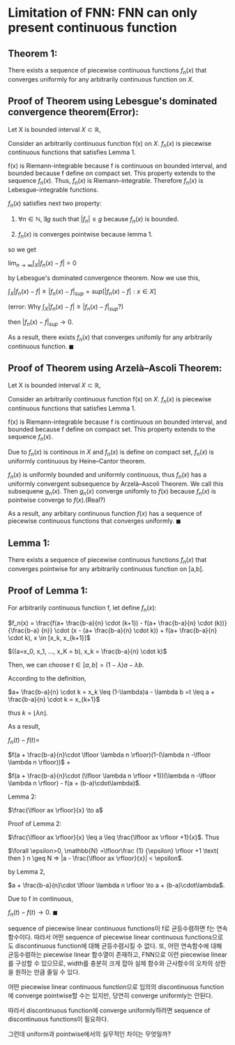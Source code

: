 # Limitation of FNN: FNN can only present continuous function

## Theorem 1: 

There exists a sequence of piecewise continuous functions ${f_n(x)}$ that converges uniformly for any arbitrarily continuous function on $X$.

## Proof of Theorem using Lebesgue's dominated convergence theorem(Error):

Let X is bounded interval $X \subset \mathbb{R}$, 

Consider an arbitrarily continuous function f(x) on $X$. 
${f_n(x)}$ is piecewise continuous functions that satisfies Lemma 1. 

f(x) is Riemann-integrable because f is continuous on bounded interval, and bounded because f define on compact set. This property extends to the sequence ${f_n(x)}$. Thus, ${f_n(x)}$ is Riemann-integrable. Therefore ${f_n(x)}$ is Lebesgue-integrable functions.

${f_n(x)}$ satisfies next two property:

1. ${\forall n \in \mathbb{N}, \exists g \text{ such that } |f_n| \leq g}$ because $f_n(x)$ is bounded.

2. ${f_n(x)}$ is converges pointwise because lemma 1.

so we get

$\lim_{{n \to \infty}} \int_X |{f_n(x)} - f| = 0$

by Lebesgue's dominated convergence theorem. Now we use this,

$\int_X |{f_n(x)} - f| \geq |{f_n(x)} - f|_{sup} = sup[|{f_n(x)} - f| : x \in X]$

(error: Why $\int_X |{f_n(x)} - f| \geq |{f_n(x)} - f|_{sup}$?)

then $|{f_n(x)} - f|_{sup} \to 0$.

As a result, there exists ${f_n(x)}$ that converges unifomly for any arbitrarily continuous function. $\blacksquare$

## Proof of Theorem using Arzelà–Ascoli Theorem:

Let X is bounded interval $X \subset \mathbb{R}$, 

Consider an arbitrarily continuous function f(x) on $X$. 
${f_n(x)}$ is piecewise continuous functions that satisfies Lemma 1. 

f(x) is Riemann-integrable because f is continuous on bounded interval, and bounded because f define on compact set. This property extends to the sequence ${f_n(x)}$.

Due to $f_n(x)$ is continous in $X$ and $f_n(x)$ is define on compact set, $f_n(x)$ is uniformly continuous by Heine–Cantor theorem.

$f_n(x)$ is uniformly bounded and uniformly continuous, thus $f_n(x)$ has a uniformly convergent subsequence by Arzelà–Ascoli Theorem. We call this subsequene $g_n(x)$. Then $g_n(x)$ converge unifomly to $f(x)$ because $f_n(x)$ is pointwise converge to $f(x)$.(Real?)

As a result, any arbitary continuous function $f(x)$ has a sequence of piecewise continuous functions that converges uniformly. $\blacksquare$




## Lemma 1: 
There exists a sequence of piecewise continuous functions ${f_n(x)}$ that converges pointwise for any arbitrarily continuous function on [a,b].

## Proof of Lemma 1:

For arbitrarily continuous function f, let define $f_n(x)$:

$f_n(x) = \frac{f(a+ \frac{b-a}{n} \cdot (k+1)) - f(a+ \frac{b-a}{n} \cdot (k))} {\frac{b-a} {n}} \cdot (x - (a+ \frac{b-a}{n} \cdot k)) + f(a+ \frac{b-a}{n} \cdot k), x \in [x_k, x_{k+1}]$

$((a=x_0, x_1, ..., x_K = b), x_k = \frac{b-a}{n} \cdot k)$

Then, we can choose $t \in [a,b] = (1-\lambda)a - \lambda b$.

According to the definition,

$a+ \frac{b-a}{n} \cdot k = x_k \leq (1-\lambda)a - \lambda b =t \leq a + \frac{b-a}{n} \cdot k = x_{k+1}$

thus $k = \lfloor \lambda n \rfloor$.

As a result,

$f_n(t) - f(t) =$ 

$f(a + \frac{b-a}{n}\cdot \lfloor \lambda n \rfloor)(1-(\lambda n -\lfloor \lambda n \rfloor))$ + 

$f(a + \frac{b-a}{n}\cdot (\lfloor \lambda n \rfloor +1))(\lambda n -\lfloor \lambda n \rfloor) - f(a + (b-a)\cdot\lambda)$.

Lemma 2:

$\frac{\lfloor ax \rfloor}{x} \to a$

Proof of Lemma 2:

$\frac{\lfloor ax \rfloor}{x} \leq a \leq \frac{\lfloor ax \rfloor +1}{x}$. Thus

$\forall \epsilon>0, \mathbb{N} =\lfloor\frac {1} {\epsilon} \rfloor +1 \text{ then } n \geq N => |a - \frac{\lfloor ax \rfloor}{x}| < \epsilon$.

by Lemma 2, 

$a + \frac{b-a}{n}\cdot \lfloor \lambda n \rfloor  \to a + (b-a)\cdot\lambda$.

Due to f in continuous, 

$f_n(t) - f(t) \to 0$.
$\blacksquare$


sequence of piecewise linear continuous functions이 f로 균등수렴하면 f는 연속함수이다.
따라서 어떤 sequence of piecewise linear continuous functions으로도 discontinuous function에 대해 균등수렴시킬 수 없다.
또, 어떤 연속함수에 대해 균등수렴하는 piecewise linear 함수열이 존재하고, FNN으로 이런 piecewise linear를 구성할 수 있으므로,
width를 충분히 크게 잡아 실제 함수와 근사함수의 오차의 상한을 원하는 만큼 줄일 수 있다.

어떤 piecewise linear continuous function으로 임의의 discontinuous function에 converge pointwise할 수는 있지만,
당연히 converge uniformly는 안된다.

따라서 discontinuous function에 converge uniformly하려면 sequence of discontinuous functions이 필요하다.

그런데 uniform과 pointwise에서의 실무적인 차이는 무엇일까?
